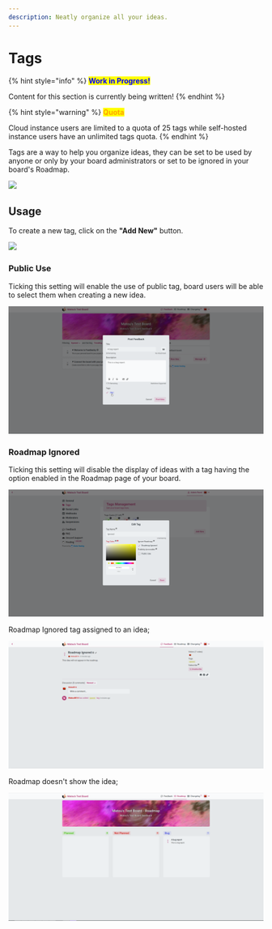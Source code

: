 ```yaml
---
description: Neatly organize all your ideas.
---
```


# Tags

{% hint style="info" %}
<mark style="color:blue;">**Work in Progress!**</mark>

Content for this section is currently being written!
{% endhint %}

{% hint style="warning" %}
<mark style="color:orange;">**Quota**</mark>

Cloud instance users are limited to a quota of 25 tags while self-hosted instance users have an unlimited tags quota.
{% endhint %}

Tags are a way to help you organize ideas, they can be set to be used by anyone or only by your board administrators or set to be ignored in your board's Roadmap.

![](../../.gitbook/assets/tags\_overview.png)

## Usage

To create a new tag, click on the **"Add New"** button.

![](../../.gitbook/assets/admin\_tags\_create.png)

### Public Use

Ticking this setting will enable the use of public tag, board users will be able to select them when creating a new idea.

![](<../../.gitbook/assets/image (2) (1).png>)

### Roadmap Ignored

Ticking this setting will disable the display of ideas with a tag having the option enabled in the Roadmap page of your board.

![](<../../.gitbook/assets/image (4) (1) (1).png>)

Roadmap Ignored tag assigned to an idea;

![](<../../.gitbook/assets/image (1).png>)

Roadmap doesn't show the idea;

![](<../../.gitbook/assets/image (3) (1) (1).png>)
